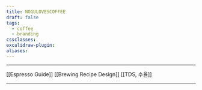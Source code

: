 ```yaml
---
title: NOGULOVESCOFFEE
draft: false
tags:
  - coffee
  - branding
cssclasses: 
excalidraw-plugin: 
aliases:
---
```


---
[[Espresso Guide]]
[[Brewing Recipe Design]]
[[TDS, 수율]]

---



